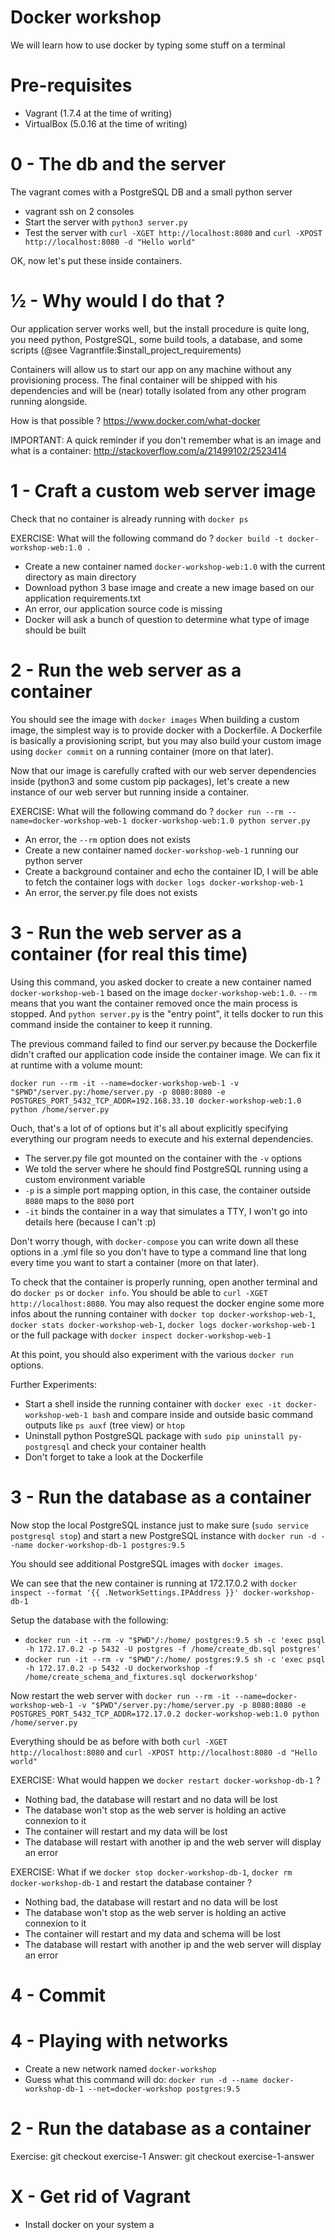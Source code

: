 # Docker workshop

We will learn how to use docker by typing some stuff on a terminal

# Pre-requisites

- Vagrant (1.7.4 at the time of writing)
- VirtualBox (5.0.16 at the time of writing)

# 0 - The db and the server

The vagrant comes with a PostgreSQL DB and a small python server

- vagrant ssh on 2 consoles
- Start the server with `python3 server.py`
- Test the server with `curl -XGET http://localhost:8080` and `curl -XPOST http://localhost:8080 -d "Hello world"`

OK, now let's put these inside containers.

# ½ - Why would I do that ?

Our application server works well, but the install procedure is quite long, you need python, PostgreSQL, some build tools, a database, and some scripts (@see Vagrantfile:$install_project_requirements)

Containers will allow us to start our app on any machine without any provisioning process.
The final container will be shipped with his dependencies and will be (near) totally isolated from any other program running alongside.

How is that possible ? https://www.docker.com/what-docker

IMPORTANT: A quick reminder if you don't remember what is an image and what is a container: http://stackoverflow.com/a/21499102/2523414

# 1 - Craft a custom web server image

Check that no container is already running with `docker ps`

EXERCISE: What will the following command do ? `docker build -t docker-workshop-web:1.0 .`

* Create a new container named `docker-workshop-web:1.0` with the current directory as main directory
* Download python 3 base image and create a new image based on our application requirements.txt
* An error, our application source code is missing
* Docker will ask a bunch of question to determine what type of image should be built  

# 2 - Run the web server as a container

You should see the image with `docker images` When building a custom image, the simplest way is to provide docker with a Dockerfile. A Dockerfile is basically a provisioning script, but you may also build your custom image using `docker commit` on a running container (more on that later).

Now that our image is carefully crafted with our web server dependencies inside (python3 and some custom pip packages), let's create a new instance of our web server but running inside a container.

EXERCISE: What will the following command do ? `docker run --rm --name=docker-workshop-web-1 docker-workshop-web:1.0 python server.py`

* An error, the `--rm` option does not exists
* Create a new container named `docker-workshop-web-1` running our python server
* Create a background container and echo the container ID, I will be able to fetch the container logs with `docker logs docker-workshop-web-1`
* An error, the server.py file does not exists

# 3 - Run the web server as a container (for real this time)

Using this command, you asked docker to create a new container named `docker-workshop-web-1` based on the image `docker-workshop-web:1.0`. `--rm` means that you want the container removed once the main process is stopped. And `python server.py` is the "entry point", it tells docker to run this command inside the container to keep it running.

The previous command failed to find our server.py because the Dockerfile didn't crafted our application code inside the container image. We can fix it at runtime with a volume mount:

`docker run --rm -it --name=docker-workshop-web-1 -v "$PWD"/server.py:/home/server.py -p 8080:8080 -e POSTGRES_PORT_5432_TCP_ADDR=192.168.33.10 docker-workshop-web:1.0 python /home/server.py`

Ouch, that's a lot of of options but it's all about explicitly specifying everything our program needs to execute and his external dependencies.
* The server.py file got mounted on the container with the `-v` options
* We told the server where he should find PostgreSQL running using a custom environment variable
* `-p` is a simple port mapping option, in this case, the container outside `8080` maps to the `8080` port
* `-it` binds the container in a way that simulates a TTY, I won't go into details here (because I can't :p)

Don't worry though, with `docker-compose` you can write down all these options in a .yml file so you don't have to type a command line that long every time you want to start a container (more on that later).

To check that the container is properly running, open another terminal and do `docker ps` or `docker info`. You should be able to `curl -XGET http://localhost:8080`. You may also request the docker engine some more infos about the running container with `docker top docker-workshop-web-1`, `docker stats docker-workshop-web-1`, `docker logs docker-workshop-web-1` or the full package with `docker inspect docker-workshop-web-1`

At this point, you should also experiment with the various `docker run` options.

Further Experiments:
* Start a shell inside the running container with `docker exec -it docker-workshop-web-1 bash` and compare inside and outside basic command outputs like `ps auxf` (tree view) or `htop`
* Uninstall python PostgreSQL package with `sudo pip uninstall py-postgresql` and check your container health
* Don't forget to take a look at the Dockerfile

# 3 - Run the database as a container

Now stop the local PostgreSQL instance just to make sure (`sudo service postgresql stop`) and start a new PostgreSQL instance with `docker run -d --name docker-workshop-db-1 postgres:9.5`

You should see additional PostgreSQL images with `docker images`.

We can see that the new container is running at 172.17.0.2 with `docker inspect --format '{{ .NetworkSettings.IPAddress }}' docker-workshop-db-1`

Setup the database with the following:
* `docker run -it --rm -v "$PWD"/:/home/ postgres:9.5 sh -c 'exec psql -h 172.17.0.2 -p 5432 -U postgres -f /home/create_db.sql postgres'`
* `docker run -it --rm -v "$PWD"/:/home/ postgres:9.5 sh -c 'exec psql -h 172.17.0.2 -p 5432 -U dockerworkshop -f /home/create_schema_and_fixtures.sql dockerworkshop'`

Now restart the web server with `docker run --rm -it --name=docker-workshop-web-1 -v "$PWD"/server.py:/home/server.py -p 8080:8080 -e POSTGRES_PORT_5432_TCP_ADDR=172.17.0.2 docker-workshop-web:1.0 python /home/server.py`

Everything should be as before with both `curl -XGET http://localhost:8080` and `curl -XPOST http://localhost:8080 -d "Hello world"`

EXERCISE: What would happen we `docker restart docker-workshop-db-1` ?

* Nothing bad, the database will restart and no data will be lost
* The database won't stop as the web server is holding an active connexion to it
* The container will restart and my data will be lost
* The database will restart with another ip and the web server will display an error

EXERCISE: What if we `docker stop docker-workshop-db-1`, `docker rm docker-workshop-db-1` and restart the database container ?

* Nothing bad, the database will restart and no data will be lost
* The database won't stop as the web server is holding an active connexion to it
* The container will restart and my data and schema will be lost
* The database will restart with another ip and the web server will display an error

# 4 - Commit



# 4 - Playing with networks

* Create a new network named `docker-workshop`
* Guess what this command will do: `docker run -d --name docker-workshop-db-1 --net=docker-workshop postgres:9.5`

# 2 - Run the database as a container

Exercise: git checkout exercise-1
Answer: git checkout exercise-1-answer

# X - Get rid of Vagrant

* Install docker on your system a
